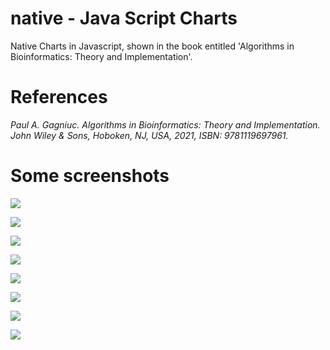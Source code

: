 # native - Java Script Charts
Native Charts in Javascript, shown in the book entitled 'Algorithms in Bioinformatics: Theory and Implementation'.


# References
<i>Paul A. Gagniuc. Algorithms in Bioinformatics: Theory and Implementation. John Wiley & Sons, Hoboken, NJ, USA, 2021, ISBN: 9781119697961.</i>

# Some screenshots
<kbd><img src="https://github.com/Gagniuc/Native-Charts/blob/main/%5BChart%203%5D%20(circular%20animated%20-%20decent).gif" /></kbd>

<kbd><img src="https://github.com/Gagniuc/Native-Charts/blob/main/%5BChart%204%5D%20(circular%20animated%20-%20still%20decent).gif" /></kbd>

<kbd><img src="https://github.com/Gagniuc/Native-Charts/blob/main/%5BChart%205%5D%20(circular%20animated%20-%20cool%20forward).gif" /></kbd>

<kbd><img src="https://github.com/Gagniuc/Native-Charts/blob/main/%5BChart%207%5D%20(circular%20animated%20-%20even%20more%20cool).gif" /></kbd>

<kbd><img src="https://github.com/Gagniuc/Native-Charts/blob/main/%5BChart%208%5D%20(circular%20animated%20-%20interesting).gif" /></kbd>

<kbd><img src="https://github.com/Gagniuc/Native-Charts/blob/main/%5BChart%209%5D%20(circular%20animated%20-%20stop%20at%20270).gif" /></kbd>

<kbd><img src="https://github.com/Gagniuc/Native-Charts/blob/main/%5BChart%2010%5D%20(circular%20animated%20-%20fantastic).gif" /></kbd>

<kbd><img src="https://github.com/Gagniuc/Native-Charts/blob/main/%5BChart%2011%5D%20(circular%20animated%20-%20even%20more%20fantastic).gif" /></kbd>
